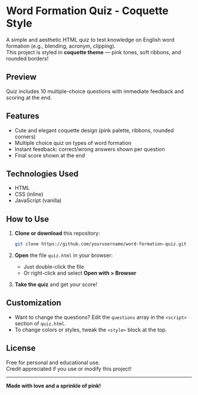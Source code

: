 # Word Formation Quiz - Coquette Style

A simple and aesthetic HTML quiz to test knowledge on English word formation (e.g., blending, acronym, clipping).  
This project is styled in **coquette theme** — pink tones, soft ribbons, and rounded borders!

## Preview
Quiz includes 10 multiple-choice questions with immediate feedback and scoring at the end.

## Features
- Cute and elegant coquette design (pink palette, ribbons, rounded corners)
- Multiple choice quiz on types of word formation
- Instant feedback: correct/wrong answers shown per question
- Final score shown at the end

## Technologies Used
- HTML
- CSS (inline)
- JavaScript (vanilla)

## How to Use

1. **Clone or download** this repository:
    ```bash
    git clone https://github.com/yourusername/word-formation-quiz.git
    ```

2. **Open** the file `quiz.html` in your browser:
    - Just double-click the file
    - Or right-click and select **Open with > Browser**

3. **Take the quiz** and get your score!

## Customization

- Want to change the questions? Edit the `questions` array in the `<script>` section of `quiz.html`.
- To change colors or styles, tweak the `<style>` block at the top.

## License
Free for personal and educational use.  
Credit appreciated if you use or modify this project!

---

**Made with love and a sprinkle of pink!**
